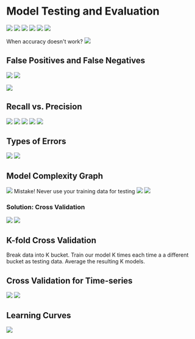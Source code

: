 # Model Testing and Evaluation
![](images/2020-03-30-14-07-40.png)
![](images/2020-03-30-14-08-26.png)
![](images/2020-03-30-14-11-37.png)
![](images/2020-03-30-14-12-06.png)
![](images/2020-03-30-14-13-13.png)
![](images/2020-03-30-14-13-54.png)

When accuracy doesn't work?
![](images/2020-03-30-14-17-01.png)

## False Positives and False Negatives

![](images/2020-03-30-14-20-27.png)
![](images/2020-03-30-14-20-46.png)

![](images/2020-03-30-14-22-57.png)

## Recall vs. Precision
![](images/2020-03-30-14-25-17.png)
![](images/2020-03-30-14-25-36.png)
![](images/2020-03-30-14-27-33.png)
![](images/2020-03-30-14-28-11.png)
![](images/2020-05-29-12-21-16.png)


## Types of Errors

![](images/2020-03-30-14-36-40.png)
![](images/2020-03-30-14-37-45.png)

## Model Complexity Graph
![](images/2020-03-30-14-41-43.png)
Mistake! Never use your training data for testing
![](images/2020-03-30-14-42-36.png)
![](images/2020-03-30-14-43-05.png)

### Solution: Cross Validation
![](images/2020-03-30-14-44-55.png)
![](images/2020-03-30-14-45-40.png)

## K-fold Cross Validation
Break data into K bucket. Train our model K times each time a a different bucket as testing data. Average the resulting K models.

## Cross Validation for Time-series 
![](images/2020-03-30-14-56-45.png)
![](images/2020-03-30-15-03-24.png)

## Learning Curves

![](2020-04-09-13-56-21.png)